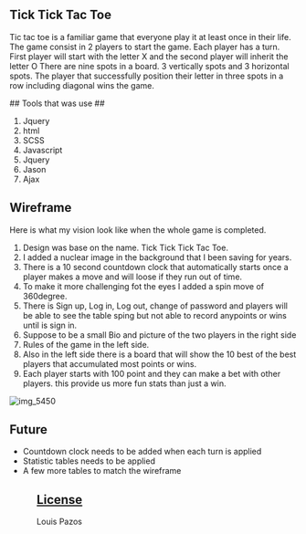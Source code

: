 ## Tick Tick Tac Toe ##
<p>Tic tac toe is a familiar game that everyone play it at least once in their life.
The game consist in 2 players to start the game. Each player has a turn.
First player will start with the letter X and the second player will inherit the letter O
There are nine spots in a board. 3 vertically spots and 3 horizontal spots.
The player that successfully position their letter in three spots in a row including diagonal wins the game. </P>
## Tools that was use ##
<ol>
  <li>Jquery</li>
  <li>html</li>
  <li>SCSS</li>
  <li>Javascript</li>
  <li>Jquery</li>
  <li>Jason</li>
  <li>Ajax</li>
  </ol>

## Wireframe ##
Here is what my vision look like when the whole game is completed.
<ol>
 <li>Design was base on the name. Tick Tick Tick Tac Toe. </li>
 <li>I added a nuclear image in the background that I been saving for years.</li>
 <li>There is a 10 second countdown clock that automatically starts once a player makes a move and will loose if they run out of time.</li>
 <li>To make it more challenging fot the eyes I added a spin move of 360degree.</li>
 <li>There is Sign up, Log in, Log out, change of password and players will be able to see the table sping but not able to record anypoints or wins until is sign in.</li>
 <li>Suppose to be a small Bio and picture of the two players in the right side
 <li>Rules of the game in the left side. </li>
 <li>Also in the left side there is a board that will show the 10 best of the best players that accumulated most points or wins. </li>
 <li>Each player starts with 100 point and they can make a bet with other players. this provide us more fun stats than just a win. </li>
</ol>

![img_5450](https://user-images.githubusercontent.com/29930126/29295517-d0602c16-8122-11e7-8128-473d5ead4bc8.jpeg)

## Future ##
<ul>
  <li>Countdown clock needs to be added when each turn is applied</li>
  <li>Statistic tables needs to be applied</li>
  <li> A few more tables to match the wireframe
 <ul>


## [License](LICENSE)
Louis Pazos
